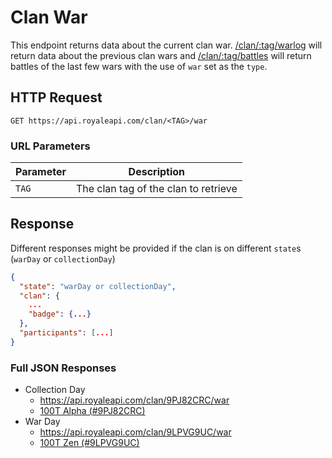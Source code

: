 # Clan War

This endpoint returns data about the current clan war. [/clan/:tag/warlog](/endpoints/clan_warlog.md) will return data about the previous clan wars and [/clan/:tag/battles](/endpoints/clan_battles.md?id=query-string-parameters) will return battles of the last few wars with the use of `war` set as the `type`.

## HTTP Request

`GET https://api.royaleapi.com/clan/<TAG>/war`

### URL Parameters

Parameter | Description
--- | ---
`TAG` | The clan tag of the clan to retrieve

## Response

Different responses might be provided if the clan is on different `state`s (`warDay` or `collectionDay`)

```json
{
  "state": "warDay or collectionDay",
  "clan": {
    ...
    "badge": {...}
  },
  "participants": [...]
}
```


### Full JSON Responses

- Collection Day
    - https://api.royaleapi.com/clan/9PJ82CRC/war
    - <a href="/json/clan_war_9PJ82CRC.json">100T Alpha (#9PJ82CRC)</a>  
- War Day  
    - https://api.royaleapi.com/clan/9LPVG9UC/war
    - <a href="/json/clan_war_9LPVG9UC.json">100T Zen (#9LPVG9UC)</a>

